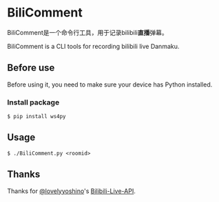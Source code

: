 # BiliComment

BiliComment是一个命令行工具，用于记录bilibili**直播**弹幕。

BiliComment is a CLI tools for recording bilibili live Danmaku.

## Before use

Before using it, you need to make sure your device has Python installed.

### Install package

```shell
$ pip install ws4py
```

## Usage

```shell
$ ./BiliComment.py <roomid>
```

## Thanks

Thanks for [@lovelyyoshino](https://github.com/lovelyyoshino/)'s [Bilibili-Live-API](https://github.com/lovelyyoshino/Bilibili-Live-API).

